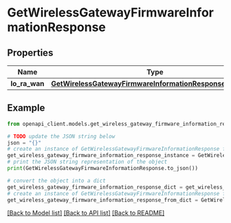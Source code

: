# GetWirelessGatewayFirmwareInformationResponse


## Properties

Name | Type | Description | Notes
------------ | ------------- | ------------- | -------------
**lo_ra_wan** | [**GetWirelessGatewayFirmwareInformationResponseLoRaWAN**](GetWirelessGatewayFirmwareInformationResponseLoRaWAN.md) |  | [optional] 

## Example

```python
from openapi_client.models.get_wireless_gateway_firmware_information_response import GetWirelessGatewayFirmwareInformationResponse

# TODO update the JSON string below
json = "{}"
# create an instance of GetWirelessGatewayFirmwareInformationResponse from a JSON string
get_wireless_gateway_firmware_information_response_instance = GetWirelessGatewayFirmwareInformationResponse.from_json(json)
# print the JSON string representation of the object
print(GetWirelessGatewayFirmwareInformationResponse.to_json())

# convert the object into a dict
get_wireless_gateway_firmware_information_response_dict = get_wireless_gateway_firmware_information_response_instance.to_dict()
# create an instance of GetWirelessGatewayFirmwareInformationResponse from a dict
get_wireless_gateway_firmware_information_response_from_dict = GetWirelessGatewayFirmwareInformationResponse.from_dict(get_wireless_gateway_firmware_information_response_dict)
```
[[Back to Model list]](../README.md#documentation-for-models) [[Back to API list]](../README.md#documentation-for-api-endpoints) [[Back to README]](../README.md)


